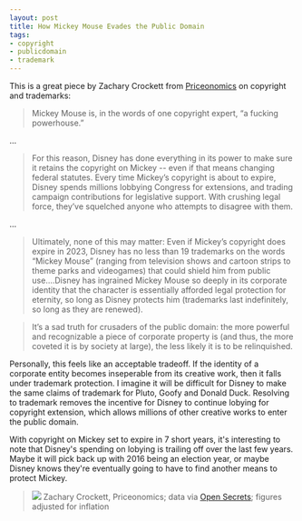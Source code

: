```yaml
---
layout: post
title: How Mickey Mouse Evades the Public Domain
tags:
- copyright
- publicdomain
- trademark
---
```


This is a great piece by Zachary Crockett from [Priceonomics](http://priceonomics.com/how-mickey-mouse-evades-the-public-domain/) on copyright and trademarks:

> Mickey Mouse is, in the words of one copyright expert, “a fucking powerhouse.”

…

> For this reason, Disney has done everything in its power to make sure it retains the copyright on Mickey -- even if that means changing federal statutes. Every time Mickey’s copyright is about to expire, Disney spends millions lobbying Congress for extensions, and trading campaign contributions for legislative support. With crushing legal force, they’ve squelched anyone who attempts to disagree with them.

…

> Ultimately, none of this may matter: Even if Mickey’s copyright does expire in 2023, Disney has no less than 19 trademarks on the words “Mickey Mouse” (ranging from television shows and cartoon strips to theme parks and videogames) that could shield him from public use.…Disney has ingrained Mickey Mouse so deeply in its corporate identity that the character is essentially afforded legal protection for eternity, so long as Disney protects him (trademarks last indefinitely, so long as they are renewed).

> It’s a sad truth for crusaders of the public domain: the more powerful and recognizable a piece of corporate property is (and thus, the more coveted it is by society at large), the less likely it is to be relinquished.

Personally, this feels like an acceptable tradeoff. If the identity of a corporate entity becomes inseperable from its creative work, then it falls under trademark protection. I imagine it will be difficult for Disney to make the same claims of trademark for Pluto, Goofy and Donald Duck. Resolving to trademark removes the incentive for Disney to continue lobying for copyright extension, which allows millions of other creative works to enter the public domain.

With copyright on Mickey set to expire in 7 short years, it's interesting to note that Disney's spending on lobying is trailing off over the last few years. Maybe it will pick back up with 2016 being an election year, or maybe Disney knows they're eventually going to have to find another means to protect Mickey.

> ![](http://pix-media.s3.amazonaws.com/blog/1105/ScreenShot2016-01-07at1.49.19PM.png)
> Zachary Crockett, Priceonomics; data via [Open Secrets](http://www.opensecrets.org/lobby/clientsum.php?id=d000000128); figures adjusted for inflation
